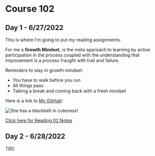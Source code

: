 # Course 102
## Day 1 - 6/27/2022

This is where I'm going to put *my* reading assignments.

For me a **Growth Mindset**, is the meta approach to learning by active participation in the process coupled with the understanding that improvement is a process fraught with trail and failure. 

Reminders to stay in growth mindset:
- You have to walk before you run
- All things pass
- Talking a break and coming back with a fresh mindset

Here is a link to [My GitHub](https://github.com/BrianSward)!

![She has a blackbelt in cuteness!](https://github.com/BrianSward/reading-notes/blob/main/PXL_20220609_153110554.PORTRAIT.jpg?raw=true "This is Chickpea")

[Click here for Reading 02 Notes](https://github.com/BrianSward/reading-notes/blob/main/page2.md)

## Day 2 - 6/28/2022

TBD
